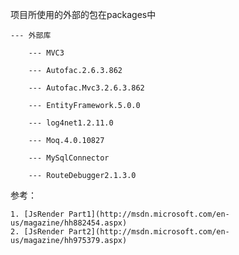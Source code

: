 项目所使用的外部的包在packages中

	---	外部库
	
		---	MVC3
		
		---	Autofac.2.6.3.862
		
		---	Autofac.Mvc3.2.6.3.862
		
		---	EntityFramework.5.0.0
		
		---	log4net1.2.11.0
		
		---	Moq.4.0.10827
		
		---	MySqlConnector
		
		---	RouteDebugger2.1.3.0
		
参考：
	
	1. [JsRender Part1](http://msdn.microsoft.com/en-us/magazine/hh882454.aspx)
	2. [JsRender Part2](http://msdn.microsoft.com/en-us/magazine/hh975379.aspx)